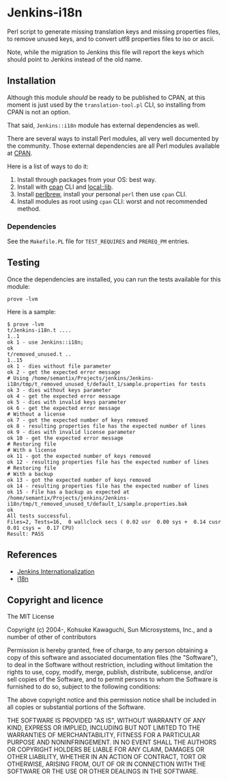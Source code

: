 # Jenkins-i18n

Perl script to generate missing translation keys and missing properties files,
to remove unused keys, and to convert utf8 properties files to iso or ascii.

Note, while the migration to Jenkins this file will report the keys which
should point to Jenkins instead of the old name.

## Installation

Although this module *should* be ready to be published to CPAN, at this moment
is just used by the `translation-tool.pl` CLI, so installing from CPAN is not an
option.

That said, `Jenkins::i18n` module has external dependencies as well.

There are several ways to install Perl modules, all very well documented by
the community. Those external dependencies are all Perl modules available at
[CPAN](https://metacpan.org/).

Here is a list of ways to do it:

1. Install through packages from your OS: best way.
2. Install with [cpan](https://metacpan.org/dist/CPAN/view/scripts/cpan#SYNOPSIS) CLI and [local::lib](https://metacpan.org/pod/local::lib).
3. Install [perlbrew](https://perlbrew.pl/), install your personal `perl` then use `cpan` CLI.
4. Install modules as root using `cpan` CLI: worst and not recommended method.

### Dependencies

See the `Makefile.PL` file for `TEST_REQUIRES` and `PREREQ_PM` entries.

## Testing

Once the dependencies are installed, you can run the tests available for this
module:

```
prove -lvm
```

Here is a sample:

```
$ prove -lvm
t/Jenkins-i18n.t ....
1..1
ok 1 - use Jenkins::i18n;
ok
t/removed_unused.t ..
1..15
ok 1 - dies without file parameter
ok 2 - get the expected error message
# Using /home/semantix/Projects/jenkins/Jenkins-i18n/tmp/t_removed_unused_t/default_1/sample.properties for tests
ok 3 - dies without keys parameter
ok 4 - get the expected error message
ok 5 - dies with invalid keys parameter
ok 6 - get the expected error message
# Without a license
ok 7 - got the expected number of keys removed
ok 8 - resulting properties file has the expected number of lines
ok 9 - dies with invalid license parameter
ok 10 - get the expected error message
# Restoring file
# With a license
ok 11 - got the expected number of keys removed
ok 12 - resulting properties file has the expected number of lines
# Restoring file
# With a backup
ok 13 - got the expected number of keys removed
ok 14 - resulting properties file has the expected number of lines
ok 15 - File has a backup as expected at /home/semantix/Projects/jenkins/Jenkins-i18n/tmp/t_removed_unused_t/default_1/sample.properties.bak
ok
All tests successful.
Files=2, Tests=16,  0 wallclock secs ( 0.02 usr  0.00 sys +  0.14 cusr  0.01 csys =  0.17 CPU)
Result: PASS
```

## References

- [Jenkins Internationalization](https://www.jenkins.io/doc/developer/internationalization/)
- [i18n](https://wiki.mageia.org/en/What_is_i18n,_what_is_l10n)

## Copyright and licence

The MIT License

Copyright (c) 2004-, Kohsuke Kawaguchi, Sun Microsystems, Inc., and a number
of other of contributors

Permission is hereby granted, free of charge, to any person obtaining a copy
of this software and associated documentation files (the "Software"), to deal
in the Software without restriction, including without limitation the rights
to use, copy, modify, merge, publish, distribute, sublicense, and/or sell
copies of the Software, and to permit persons to whom the Software is
furnished to do so, subject to the following conditions:

The above copyright notice and this permission notice shall be included in
all copies or substantial portions of the Software.

THE SOFTWARE IS PROVIDED "AS IS", WITHOUT WARRANTY OF ANY KIND, EXPRESS OR
IMPLIED, INCLUDING BUT NOT LIMITED TO THE WARRANTIES OF MERCHANTABILITY,
FITNESS FOR A PARTICULAR PURPOSE AND NONINFRINGEMENT. IN NO EVENT SHALL THE
AUTHORS OR COPYRIGHT HOLDERS BE LIABLE FOR ANY CLAIM, DAMAGES OR OTHER
LIABILITY, WHETHER IN AN ACTION OF CONTRACT, TORT OR OTHERWISE, ARISING FROM,
OUT OF OR IN CONNECTION WITH THE SOFTWARE OR THE USE OR OTHER DEALINGS IN
THE SOFTWARE.
